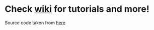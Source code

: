 # Check [wiki](https://github.com/NTP17/Ai-WB2_Series/wiki) for tutorials and more!
Source code taken from [here](https://github.com/ai-thinker-open/ai-thinker-wb2)
